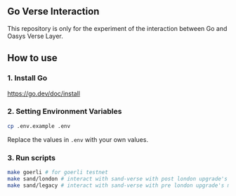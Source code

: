 ## Go Verse Interaction

This repository is only for the experiment of the interaction between Go and Oasys Verse Layer.

## How to use

### 1. Install Go

https://go.dev/doc/install

### 2. Setting Environment Variables

```bash
cp .env.example .env
```

Replace the values in `.env` with your own values.

### 3. Run scripts

```bash
make goerli # for goerli testnet
make sand/london # interact with sand-verse with post london upgrade's manner
make sand/legacy # interact with sand-verse with pre london upgrade's manner
```
